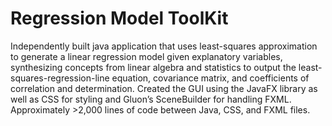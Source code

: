 # Regression Model ToolKit

Independently built java application that uses least-squares approximation to generate a linear regression model given explanatory variables, synthesizing concepts from linear algebra and statistics to output the least-squares-regression-line equation, covariance matrix, and coefficients of correlation and determination. 
Created the GUI using the JavaFX library as well as CSS for styling and Gluon’s SceneBuilder for handling FXML.
Approximately >2,000 lines of code between Java, CSS, and FXML files.
